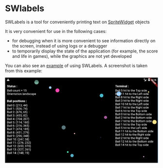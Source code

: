 # SWlabels

SWLabels is a tool for conveniently printing text on [SpriteWidget](https://github.com/spritewidget/spritewidget) objects

It is very convenient for use in the following cases:
- for debugging when it is more convenient to see information directly on the screen, instead of using logs or a debugger
- to temporarily display the state of the application (for example, the score and life in games), while the graphics are not yet developed

You can also see an [example](https://github.com/iLnaar/swlabels_example) of using SWLabels.
A screenshot is taken from this example:

![altText](https://raw.githubusercontent.com/iLnaar/swlabels/master/assets/demo.png "SWLabels")

